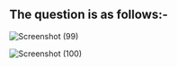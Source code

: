 
## The question is as follows:-
![Screenshot (99)](https://user-images.githubusercontent.com/44902363/82580191-76eac900-9bac-11ea-9bbf-d0225189a575.png)

![Screenshot (100)](https://user-images.githubusercontent.com/44902363/82580206-7c481380-9bac-11ea-8627-4d0938d39466.png)

